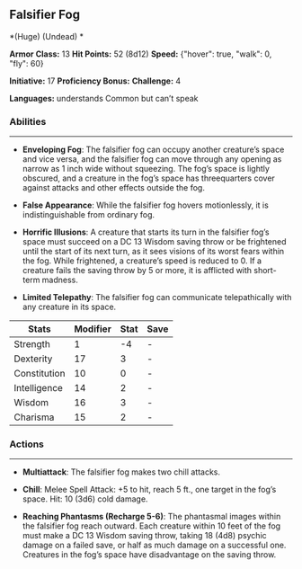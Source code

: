 ## Falsifier Fog
*(Huge) (Undead) *

**Armor Class:** 13
**Hit Points:** 52 (8d12)
**Speed:** {"hover": true, "walk": 0, "fly": 60}

**Initiative:** 17
**Proficiency Bonus:**
**Challenge:** 4

**Languages:** understands Common but can’t speak

### Abilities
 --- 
- **Enveloping Fog**: The falsifier fog can occupy another creature’s space and vice versa, and the falsifier fog can move through any opening as narrow as 1 inch wide without squeezing. The fog’s space is lightly obscured, and a creature in the fog’s space has threequarters cover against attacks and other effects outside the fog.

- **False Appearance**: While the falsifier fog hovers motionlessly, it is indistinguishable from ordinary fog.

- **Horrific Illusions**: A creature that starts its turn in the falsifier fog’s space must succeed on a DC 13 Wisdom saving throw or be frightened until the start of its next turn, as it sees visions of its worst fears within the fog. While frightened, a creature’s speed is reduced to 0. If a creature fails the saving throw by 5 or more, it is afflicted with short-term madness.

- **Limited Telepathy**: The falsifier fog can communicate telepathically with any creature in its space.



| Stats | Modifier | Stat | Save
| ---- | ---- | ---- | ---- |
| Strength | 1 | -4 | - |
| Dexterity | 17 | 3 | - |
| Constitution | 10 | 0 | - |
| Intelligence | 14 | 2 | - |
| Wisdom | 16 | 3 | - |
| Charisma | 15 | 2 | - |

### Actions
 --- 
- **Multiattack**: The falsifier fog makes two chill attacks.

- **Chill**: Melee Spell Attack: +5 to hit, reach 5 ft., one target in the fog’s space. Hit: 10 (3d6) cold damage.

- **Reaching Phantasms (Recharge 5-6)**: The phantasmal images within the falsifier fog reach outward. Each creature within 10 feet of the fog must make a DC 13 Wisdom saving throw, taking 18 (4d8) psychic damage on a failed save, or half as much damage on a successful one. Creatures in the fog’s space have disadvantage on the saving throw.

